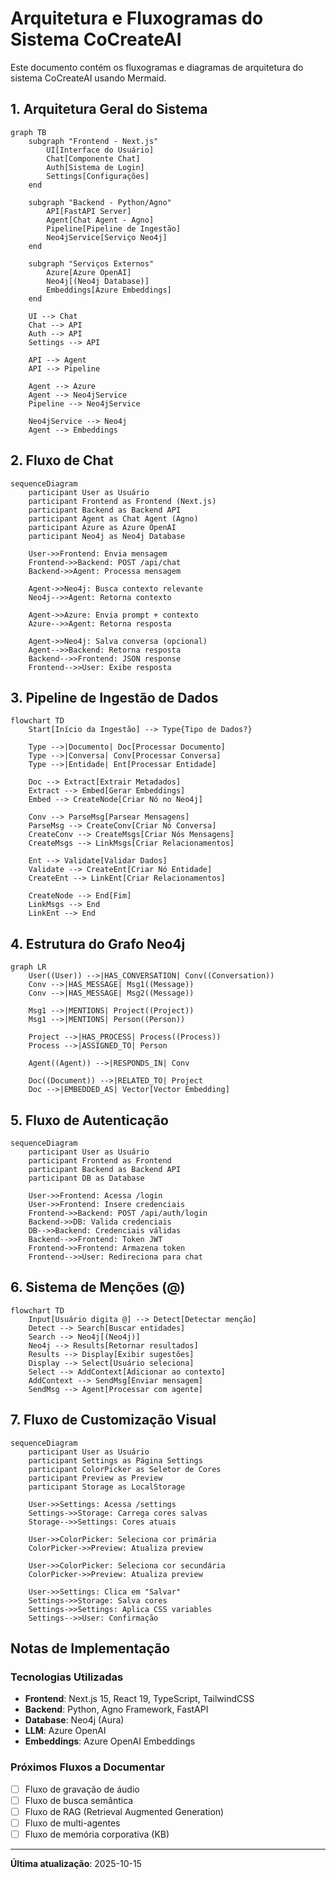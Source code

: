# Arquitetura e Fluxogramas do Sistema CoCreateAI

Este documento contém os fluxogramas e diagramas de arquitetura do sistema CoCreateAI usando Mermaid.

## 1. Arquitetura Geral do Sistema

```mermaid
graph TB
    subgraph "Frontend - Next.js"
        UI[Interface do Usuário]
        Chat[Componente Chat]
        Auth[Sistema de Login]
        Settings[Configurações]
    end
    
    subgraph "Backend - Python/Agno"
        API[FastAPI Server]
        Agent[Chat Agent - Agno]
        Pipeline[Pipeline de Ingestão]
        Neo4jService[Serviço Neo4j]
    end
    
    subgraph "Serviços Externos"
        Azure[Azure OpenAI]
        Neo4j[(Neo4j Database)]
        Embeddings[Azure Embeddings]
    end
    
    UI --> Chat
    Chat --> API
    Auth --> API
    Settings --> API
    
    API --> Agent
    API --> Pipeline
    
    Agent --> Azure
    Agent --> Neo4jService
    Pipeline --> Neo4jService
    
    Neo4jService --> Neo4j
    Agent --> Embeddings
```

## 2. Fluxo de Chat

```mermaid
sequenceDiagram
    participant User as Usuário
    participant Frontend as Frontend (Next.js)
    participant Backend as Backend API
    participant Agent as Chat Agent (Agno)
    participant Azure as Azure OpenAI
    participant Neo4j as Neo4j Database
    
    User->>Frontend: Envia mensagem
    Frontend->>Backend: POST /api/chat
    Backend->>Agent: Processa mensagem
    
    Agent->>Neo4j: Busca contexto relevante
    Neo4j-->>Agent: Retorna contexto
    
    Agent->>Azure: Envia prompt + contexto
    Azure-->>Agent: Retorna resposta
    
    Agent->>Neo4j: Salva conversa (opcional)
    Agent-->>Backend: Retorna resposta
    Backend-->>Frontend: JSON response
    Frontend-->>User: Exibe resposta
```

## 3. Pipeline de Ingestão de Dados

```mermaid
flowchart TD
    Start[Início da Ingestão] --> Type{Tipo de Dados?}
    
    Type -->|Documento| Doc[Processar Documento]
    Type -->|Conversa| Conv[Processar Conversa]
    Type -->|Entidade| Ent[Processar Entidade]
    
    Doc --> Extract[Extrair Metadados]
    Extract --> Embed[Gerar Embeddings]
    Embed --> CreateNode[Criar Nó no Neo4j]
    
    Conv --> ParseMsg[Parsear Mensagens]
    ParseMsg --> CreateConv[Criar Nó Conversa]
    CreateConv --> CreateMsgs[Criar Nós Mensagens]
    CreateMsgs --> LinkMsgs[Criar Relacionamentos]
    
    Ent --> Validate[Validar Dados]
    Validate --> CreateEnt[Criar Nó Entidade]
    CreateEnt --> LinkEnt[Criar Relacionamentos]
    
    CreateNode --> End[Fim]
    LinkMsgs --> End
    LinkEnt --> End
```

## 4. Estrutura do Grafo Neo4j

```mermaid
graph LR
    User((User)) -->|HAS_CONVERSATION| Conv((Conversation))
    Conv -->|HAS_MESSAGE| Msg1((Message))
    Conv -->|HAS_MESSAGE| Msg2((Message))
    
    Msg1 -->|MENTIONS| Project((Project))
    Msg1 -->|MENTIONS| Person((Person))
    
    Project -->|HAS_PROCESS| Process((Process))
    Process -->|ASSIGNED_TO| Person
    
    Agent((Agent)) -->|RESPONDS_IN| Conv
    
    Doc((Document)) -->|RELATED_TO| Project
    Doc -->|EMBEDDED_AS| Vector[Vector Embedding]
```

## 5. Fluxo de Autenticação

```mermaid
sequenceDiagram
    participant User as Usuário
    participant Frontend as Frontend
    participant Backend as Backend API
    participant DB as Database
    
    User->>Frontend: Acessa /login
    User->>Frontend: Insere credenciais
    Frontend->>Backend: POST /api/auth/login
    Backend->>DB: Valida credenciais
    DB-->>Backend: Credenciais válidas
    Backend-->>Frontend: Token JWT
    Frontend->>Frontend: Armazena token
    Frontend-->>User: Redireciona para chat
```

## 6. Sistema de Menções (@)

```mermaid
flowchart TD
    Input[Usuário digita @] --> Detect[Detectar menção]
    Detect --> Search[Buscar entidades]
    Search --> Neo4j[(Neo4j)]
    Neo4j --> Results[Retornar resultados]
    Results --> Display[Exibir sugestões]
    Display --> Select[Usuário seleciona]
    Select --> AddContext[Adicionar ao contexto]
    AddContext --> SendMsg[Enviar mensagem]
    SendMsg --> Agent[Processar com agente]
```

## 7. Fluxo de Customização Visual

```mermaid
sequenceDiagram
    participant User as Usuário
    participant Settings as Página Settings
    participant ColorPicker as Seletor de Cores
    participant Preview as Preview
    participant Storage as LocalStorage
    
    User->>Settings: Acessa /settings
    Settings->>Storage: Carrega cores salvas
    Storage-->>Settings: Cores atuais
    
    User->>ColorPicker: Seleciona cor primária
    ColorPicker->>Preview: Atualiza preview
    
    User->>ColorPicker: Seleciona cor secundária
    ColorPicker->>Preview: Atualiza preview
    
    User->>Settings: Clica em "Salvar"
    Settings->>Storage: Salva cores
    Settings->>Settings: Aplica CSS variables
    Settings-->>User: Confirmação
```

## Notas de Implementação

### Tecnologias Utilizadas
- **Frontend**: Next.js 15, React 19, TypeScript, TailwindCSS
- **Backend**: Python, Agno Framework, FastAPI
- **Database**: Neo4j (Aura)
- **LLM**: Azure OpenAI
- **Embeddings**: Azure OpenAI Embeddings

### Próximos Fluxos a Documentar
- [ ] Fluxo de gravação de áudio
- [ ] Fluxo de busca semântica
- [ ] Fluxo de RAG (Retrieval Augmented Generation)
- [ ] Fluxo de multi-agentes
- [ ] Fluxo de memória corporativa (KB)

---

**Última atualização**: 2025-10-15
